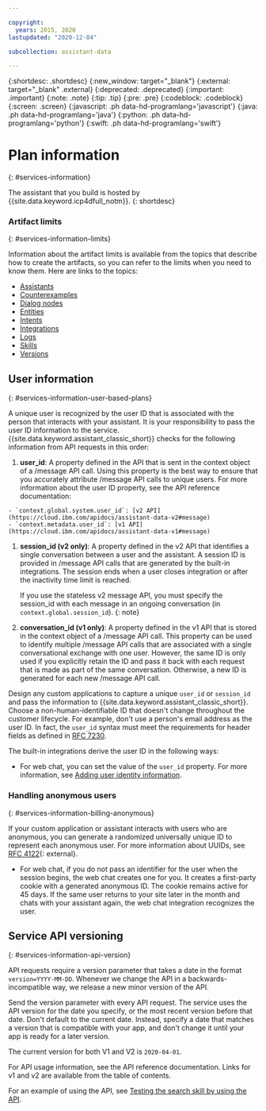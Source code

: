 ```yaml
---

copyright:
  years: 2015, 2020
lastupdated: "2020-12-04"

subcollection: assistant-data

---
```


{:shortdesc: .shortdesc}
{:new_window: target="_blank"}
{:external: target="_blank" .external}
{:deprecated: .deprecated}
{:important: .important}
{:note: .note}
{:tip: .tip}
{:pre: .pre}
{:codeblock: .codeblock}
{:screen: .screen}
{:javascript: .ph data-hd-programlang='javascript'}
{:java: .ph data-hd-programlang='java'}
{:python: .ph data-hd-programlang='python'}
{:swift: .ph data-hd-programlang='swift'}

# Plan information
{: #services-information}

The assistant that you build is hosted by {{site.data.keyword.icp4dfull_notm}}.
{: shortdesc}

### Artifact limits
{: #services-information-limits}

Information about the artifact limits is available from the topics that describe how to create the artifacts, so you can refer to the limits when you need to know them. Here are links to the topics:

- [Assistants](/docs/assistant-data?topic=assistant-data-assistant-add#assistant-add-limits)
- [Counterexamples](/docs/assistant-data?topic=assistant-data-irrelevance-detection#irrelevance-detection-limits)
- [Dialog nodes](/docs/assistant-data?topic=assistant-data-dialog-tasks#dialog-tasks-node-limits)
- [Entities](/docs/assistant-data?topic=assistant-data-entities#entities-limits)
- [Intents](/docs/assistant-data?topic=assistant-data-intents#intents-limits)
- [Integrations](/docs/assistant-data?topic=assistant-data-deploy-integration-add#deploy-integration-add-limits)
- [Logs](/docs/assistant-data?topic=assistant-data-logs#logs-limits)
- [Skills](/docs/assistant-data?topic=assistant-data-skill-add#skill-add-limits)
- [Versions](/docs/assistant-data?topic=assistant-data-versions#versions-limits)

## User information
{: #services-information-user-based-plans}

A unique user is recognized by the user ID that is associated with the person that interacts with your assistant. It is your responsibility to pass the user ID information to the service. {{site.data.keyword.assistant_classic_short}} checks for the following information from API requests in this order:

  1.  **user_id**: A property defined in the API that is sent in the context object of a /message API call. Using this property is the best way to ensure that you accurately attribute /message API calls to unique users. For more information about the user ID property, see the API reference documentation:
  
    - `context.global.system.user_id`: [v2 API](https://cloud.ibm.com/apidocs/assistant-data-v2#message)
    - `context.metadata.user_id`: [v1 API](https://cloud.ibm.com/apidocs/assistant-data-v1#message)

  1.  **session_id (v2 only)**: A property defined in the v2 API that identifies a single conversation between a user and the assistant. A session ID is provided in /message API calls that are generated by the built-in integrations. The session ends when a user closes integration or after the inactivity time limit is reached.

      If you use the stateless v2 message API, you must specify the session_id with each message in an ongoing conversation (in `context.global.session_id`).
      {: note}

  1.  **conversation_id (v1 only)**: A property defined in the v1 API that is stored in the context object of a /message API call. This property can be used to identify multiple /message API calls that are associated with a single conversational exchange with one user. However, the same ID is only used if you explicitly retain the ID and pass it back with each request that is made as part of the same conversation. Otherwise, a new ID is generated for each new /message API call.

Design any custom applications to capture a unique `user_id` or `session_id` and pass the information to {{site.data.keyword.assistant_classic_short}}. Choose a non-human-identifiable ID that doesn't change throughout the customer lifecycle. For example, don't use a person's email address as the user ID. In fact, the `user_id` syntax must meet the requirements for header fields as defined in [RFC 7230](https://tools.ietf.org/html/rfc7230#section-3.2).

The built-in integrations derive the user ID in the following ways: 

- For web chat, you can set the value of the `user_id` property. For more information, see [Adding user identity information](/docs/assistant-data?topic=assistant-data-deploy-web-chat#deploy-web-chat-userid).

### Handling anonymous users
{: #services-information-billing-anonymous}

If your custom application or assistant interacts with users who are anonymous, you can generate a randomized universally unique ID to represent each anonymous user. For more information about UUIDs, see [RFC 4122](https://tools.ietf.org/html/rfc4122.html){: external}.

- For web chat, if you do not pass an identifier for the user when the session begins, the web chat creates one for you. It creates a first-party cookie with a generated anonymous ID. The cookie remains active for 45 days. If the same user returns to your site later in the month and chats with your assistant again, the web chat integration recognizes the user.

## Service API versioning
{: #services-information-api-version}

API requests require a version parameter that takes a date in the format `version=YYYY-MM-DD`. Whenever we change the API in a backwards-incompatible way, we release a new minor version of the API.

Send the version parameter with every API request. The service uses the API version for the date you specify, or the most recent version before that date. Don't default to the current date. Instead, specify a date that matches a version that is compatible with your app, and don't change it until your app is ready for a later version.

The current version for both V1 and V2 is `2020-04-01`.

For API usage information, see the API reference documentation. Links for v1 and v2 are available from the table of contents. 

For an example of using the API, see [Testing the search skill by using the API](/docs/assistant-data?topic=assistant-data-skill-search-add#search-skill-add-test-via-api).
